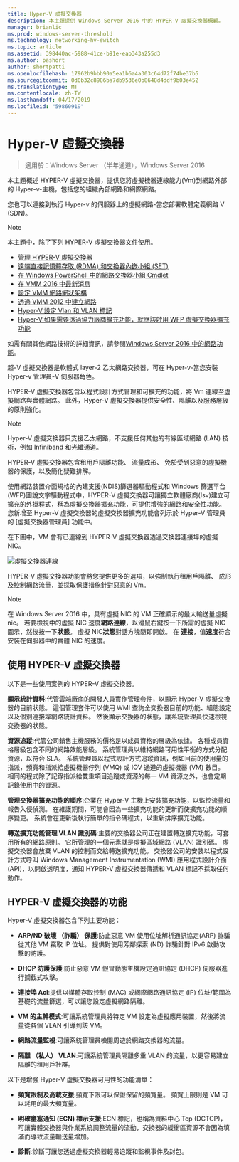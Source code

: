 ```yaml
---
title: Hyper-V 虛擬交換器
description: 本主題提供 Windows Server 2016 中的 HYPER-V 虛擬交換器概觀。
manager: brianlic
ms.prod: windows-server-threshold
ms.technology: networking-hv-switch
ms.topic: article
ms.assetid: 398440ac-5988-41ce-b91e-eab343a255d3
ms.author: pashort
author: shortpatti
ms.openlocfilehash: 17962b9bbb90a5ea1b6a4a303c64d72f74be37b5
ms.sourcegitcommit: 0d0b32c8986ba7db9536e0b8648d4ddf9b03e452
ms.translationtype: MT
ms.contentlocale: zh-TW
ms.lasthandoff: 04/17/2019
ms.locfileid: "59860919"
---
```

# <a name="hyper-v-virtual-switch"></a>Hyper-V 虛擬交換器

>適用於：Windows Server （半年通道），Windows Server 2016

本主題概述 HYPER-V 虛擬交換器，提供您將虛擬機器連線能力\(Vm\)到網路外部的 Hyper-v\-主機，包括您的組織內部網路和網際網路。 

您也可以連接到執行 Hyper-v 的伺服器上的虛擬網路\-當您部署軟體定義網路 V \(SDN\)。

> [!NOTE]  
> 本主題中，除了下列 HYPER-V 虛擬交換器文件使用。  
>   
> - [管理 HYPER-V 虛擬交換器](Manage-Hyper-V-Virtual-Switch.md) 
> - [遠端直接記憶體存取 (RDMA) 和交換器內嵌小組 (SET)](RDMA-and-Switch-Embedded-Teaming.md)
> - [在 Windows PowerShell 中的網路交換器小組 Cmdlet](https://technet.microsoft.com/library/jj553812.aspx)
> - [在 VMM 2016 中最新消息](https://docs.microsoft.com/system-center/vmm/whats-new#networking)
> - [設定 VMM 網路網狀架構](https://docs.microsoft.com/system-center/vmm/manage-networks)
> - [透過 VMM 2012 中建立網路](https://social.technet.microsoft.com/wiki/contents/articles/3140.create-networks-with-vmm-2012.aspx)  
> - [Hyper-V:設定 Vlan 和 VLAN 標記](https://social.technet.microsoft.com/wiki/contents/articles/1306.hyper-v-configure-vlans-and-vlan-tagging.aspx)  
> - [Hyper-V:如果需要透過協力廠商擴充功能，就應該啟用 WFP 虛擬交換器擴充功能](https://social.technet.microsoft.com/wiki/contents/articles/13071.hyper-v-the-wfp-virtual-switch-extension-should-be-enabled-if-it-is-required-by-third-party-extensions.aspx)
>
> 如需有關其他網路技術的詳細資訊，請參閱[Windows Server 2016 中的網路功能](https://docs.microsoft.com/windows-server/networking/networking)。
  
超\-V 虛擬交換器是軟體式 layer-2 乙太網路交換器，可在 Hyper-v\-當您安裝 Hyper-v 管理員\-V 伺服器角色。

HYPER-V 虛擬交換器包含以程式設計方式管理和可擴充的功能，將 Vm 連線至虛擬網路與實體網路。 此外，Hyper-V 虛擬交換器提供安全性、隔離以及服務層級的原則強化。  
  
> [!NOTE]  
> Hyper-V 虛擬交換器只支援乙太網路，不支援任何其他的有線區域網路 (LAN) 技術，例如 Infiniband 和光纖通道。  
  
HYPER-V 虛擬交換器包含租用戶隔離功能、 流量成形、 免於受到惡意的虛擬機器的保護，以及簡化疑難排解。 

使用網路裝置介面規格的內建支援\(NDIS\)篩選器驅動程式和 Windows 篩選平台\(WFP\)圖說文字驅動程式中，HYPER-V 虛擬交換器可讓獨立軟體廠商\(Isv\)建立可擴充的外掛程式，稱為虛擬交換器擴充功能，可提供增強的網路和安全性功能。 您新增至 Hyper-V 虛擬交換器的虛擬交換器擴充功能會列示於 Hyper-V 管理員的 [虛擬交換器管理員] 功能中。
  
在下圖中，VM 會有已連線到 HYPER-V 虛擬交換器透過交換器連接埠的虛擬 NIC。  
  
![虛擬交換器連線](../media/Hyper-V-Virtual-Switch/Vswitch_01.jpg)  
  
HYPER-V 虛擬交換器功能會將您提供更多的選項，以強制執行租用戶隔離、 成形及控制網路流量，並採取保護措施針對惡意的 Vm。

>[!NOTE]
> 在 Windows Server 2016 中，具有虛擬 NIC 的 VM 正確顯示的最大輸送量虛擬 nic。 若要檢視中的虛擬 NIC 速度**網路連線**，以滑鼠右鍵按一下所需的虛擬 NIC 圖示，然後按一下**狀態**。 虛擬 NIC**狀態**對話方塊隨即開啟。 在 **連接**，值**速度**符合安裝在伺服器中的實體 NIC 的速度。
  
## <a name="bkmk_apps"></a>使用 HYPER-V 虛擬交換器

以下是一些使用案例的 HYPER-V 虛擬交換器。

**顯示統計資料**:代管雲端廠商的開發人員實作管理套件，以顯示 Hyper-V 虛擬交換器的目前狀態。 這個管理套件可以使用 WMI 查詢全交換器目前的功能、組態設定以及個別連接埠網路統計資料。 然後顯示交換器的狀態，讓系統管理員快速檢視交換器的狀態。  
  
**資源追蹤**:代管公司銷售主機服務的價格是以成員資格的層級為依據。 各種成員資格層級包含不同的網路效能層級。 系統管理員以維持網路可用性平衡的方式分配資源，以符合 SLA。 系統管理員以程式設計方式追蹤資訊，例如目前的使用量的指派，頻寬和指派給虛擬機器佇列 (VMQ) 或 IOV 通道的虛擬機器 (VM) 數目。 相同的程式除了記錄指派給雙重項目追蹤或資源的每一 VM 資源之外，也會定期記錄使用中的資源。  
  
**管理交換器擴充功能的順序**:企業在 Hyper-V 主機上安裝擴充功能，以監控流量和報告入侵偵測。 在維護期間，可能會因為一些擴充功能的更新而使擴充功能的順序變更。 系統會在更新後執行簡單的指令碼程式，以重新排序擴充功能。  
  
**轉送擴充功能管理 VLAN 識別碼**:主要的交換器公司正在建置轉送擴充功能，可套用所有的網路原則。 它所管理的一個元素就是虛擬區域網路 (VLAN) 識別碼。 虛擬交換器會放棄 VLAN 的控制而交給轉送擴充功能。 交換器公司的安裝以程式設計方式呼叫 Windows Management Instrumentation (WMI) 應用程式設計介面 (API)，以開啟透明度，通知 HYPER-V 虛擬交換器傳遞和 VLAN 標記不採取任何動作。  
  
## <a name="bkmk_func"></a>HYPER-V 虛擬交換器的功能
 
Hyper-V 虛擬交換器包含下列主要功能：  
  
-   **ARP/ND 破壞 （詐騙） 保護**:防止惡意 VM 使用位址解析通訊協定(ARP) 詐騙從其他 VM 竊取 IP 位址。 提供對使用芳鄰探索 (ND) 詐騙針對 IPv6 啟動攻擊的防護。  
  
-   **DHCP 防護保護**:防止惡意 VM 假冒動態主機設定通訊協定 (DHCP) 伺服器進行攔截式攻擊。  
  
-   **連接埠 Acl**:提供以媒體存取控制 (MAC) 或網際網路通訊協定 (IP) 位址/範圍為基礎的流量篩選，可以讓您設定虛擬網路隔離。  
  
-   **VM 的主幹模式**:可讓系統管理員將特定 VM 設定為虛擬應用裝置，然後將流量從各個 VLAN 引導到該 VM。  
  
-   **網路流量監視**:可讓系統管理員檢閱周遊於網路交換器的流量。  
  
-   **隔離 （私人） VLAN**:可讓系統管理員隔離多重 VLAN 的流量，以更容易建立隔離的租用戶社群。  
  
以下是增強 Hyper-V 虛擬交換器可用性的功能清單：  
  
-   **頻寬限制及高載支援**:頻寬下限可以保證保留的頻寬量。 頻寬上限則是 VM 可以耗用的最大頻寬量。  
  
-   **明確壅塞通知 (ECN) 標示支援**:ECN 標記，也稱為資料中心 Tcp (DCTCP)，可讓實體交換器與作業系統調整流量的流動，交換器的緩衝區資源不會因為填滿而導致流量輸送量增加。  
  
-   **診斷**:診斷可讓您透過虛擬交換器輕易追蹤和監視事件及封包。
